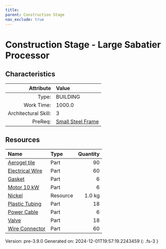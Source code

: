 ```yaml
---
title: 
parent: Construction Stage
nav_exclude: true
---
```

# Construction Stage - Large Sabatier Processor


## Characteristics

| Attribute      | Value |
|--------:|:------|
|Type:|BUILDING|
|Work Time:|1000.0|
|Architectural Skill:|3|
|PreReq:|[Small Steel Frame](../construction/small-steel-frame.html)|

## Resources

| Name | Type | Quantity |
|:-----|:-----|-----:|
|[Aerogel tile](../part/aerogel-tile.html)|Part|90|
|[Electrical Wire](../part/electrical-wire.html)|Part|60|
|[Gasket](../part/gasket.html)|Part|6|
|[Motor 10 kW](../part/motor-10-kw.html)|Part|6|
|[Nickel](../resource/nickel.html)|Resource|1.0 kg|
|[Plastic Tubing](../part/plastic-tubing.html)|Part|18|
|[Power Cable](../part/power-cable.html)|Part|6|
|[Valve](../part/valve.html)|Part|18|
|[Wire Connector](../part/wire-connector.html)|Part|60|



Version: pre-3.9.0 Generated on: 2024-12-01T19:57:19.2243459
{: .fs-3 }